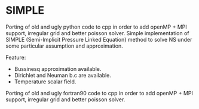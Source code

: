 # SIMPLE

Porting of old and ugly python code to cpp in order to add openMP + MPI support, irregular grid and better poisson solver.
Simple implementation of SIMPLE (Semi-Implicit Pressure Linked Equation) method to solve NS under some particular assumption and approximation.

Feature:
- Bussinesq approximation available.
- Dirichlet and Neuman b.c are available. 
- Temperature scalar field.

Porting of old and ugly fortran90 code to cpp in order to add openMP + MPI support, irregular grid and better poisson solver.

